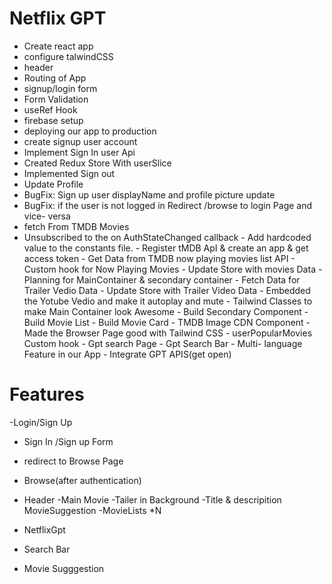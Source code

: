 # Netflix GPT

- Create react app
- configure talwindCSS
- header
- Routing of App
- signup/login form
 - Form Validation
 - useRef Hook
  -  firebase setup
  - deploying our app to production
  - create signup user account
   - Implement Sign In user Api
   -  Created Redux Store With userSlice
   -  Implemented Sign out
   -  Update Profile
   -  BugFix: Sign up user displayName and profile picture update
   -  BugFix: if the user is not logged in Redirect
      /browse to login Page and vice- versa
   -  fetch From TMDB Movies
   -  Unsubscribed to the on AuthStateChanged callback
    - Add  hardcoded value to the constants file.
    - Register tMDB  ApI & create an app & get access token
    -  Get Data from TMDB now playing movies list API
    - Custom hook  for Now Playing Movies
    -  Update Store with movies Data 
    - Planning for MainContainer & secondary container
    -  Fetch Data for Trailer Vedio Data
    -   Update Store with Trailer Video Data
    -   Embedded the Yotube Vedio and make it autoplay and mute
    -  Tailwind Classes to make Main Container look Awesome
    - Build Secondary Component
    - Build Movie List
    - Build Movie Card
    - TMDB Image CDN Component
    - Made the Browser Page good with Tailwind CSS
    - userPopularMovies Custom hook
    - Gpt search Page
    - Gpt Search Bar
    -  Multi- language Feature in our App
    - Integrate GPT APIS(get open)


# Features

-Login/Sign Up
-  Sign In /Sign up Form
- redirect to Browse Page
- Browse(after authentication)
- Header
-Main Movie
-Tailer in Background
-Title & descripition
MovieSuggestion
-MovieLists *N


- NetflixGpt
- Search Bar
- Movie Sugggestion
